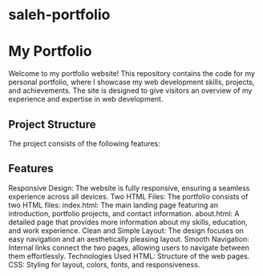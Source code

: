 # saleh-portfolio

# My Portfolio 

Welcome to my portfolio website! This repository contains the code for my personal portfolio, where I showcase my web development skills, projects, and achievements. The site is designed to give visitors an overview of my experience and expertise in web development.

## Project Structure

The project consists of the following features:

## Features
Responsive Design: The website is fully responsive, ensuring a seamless experience across all devices.
Two HTML Files: The portfolio consists of two HTML files:
index.html: The main landing page featuring an introduction, portfolio projects, and contact information.
about.html: A detailed page that provides more information about my skills, education, and work experience.
Clean and Simple Layout: The design focuses on easy navigation and an aesthetically pleasing layout.
Smooth Navigation: Internal links connect the two pages, allowing users to navigate between them effortlessly.
Technologies Used
HTML: Structure of the web pages.
CSS: Styling for layout, colors, fonts, and responsiveness.
